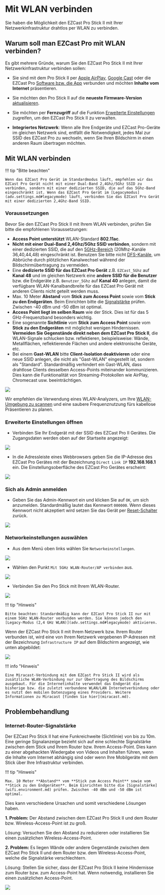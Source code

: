 # Mit WLAN verbinden

Sie haben die Möglichkeit den EZCast Pro Stick II mit Ihrer Netzwerkinfrastruktur drahtlos per WLAN zu verbinden.

## Warum soll man EZCast Pro mit WLAN verbinden?

Es gibt mehrere Gründe, warum Sie den EZCast Pro Stick II mit Ihrer Netzwerkinfrastruktur verbinden sollen:

* Sie sind mit dem Pro Stick II per [Apple AirPlay](airplay.md), [Google Cast](googlecast.md) oder die EZCast Pro [Software bzw. die App](ezcastproapp.md) verbunden und möchten **Inhalte vom Internet** präsentieren.

* Sie möchten den Pro Stick II auf die **neueste Firmware-Version** [aktualisieren](firmware-upgrade.md).

* Sie möchten per **Fernzugriff** auf die Funktion [Erweiterte Einstellungen](adv.settings.md) zugreifen, um den EZCast Pro Stick II zu verwalten.
  
* **Integriertes Netzwerk**: Wenn alle Ihre Endgeräte und EZCast Pro-Geräte im gleichen Netzwerk sind, entfällt die Notwendigkeit, jedes Mal zur SSID des EZCast Pro zu wechseln, wenn Sie Ihren Bildschirm in einen anderen Raum übertragen möchten.

## Mit WLAN verbinden

!!! tip "Bitte beachten"
    
	Wenn das EZCast Pro Gerät im Standardmodus läuft, empfehlen wir das EZCast Pro Gerät nicht mit einer Dual-Band 2,4Ghz/5Ghz SSID zu verbinden, sondern mit einer dedizierten SSID, die auf das 5Ghz-Band eingeschränkt ist. Wenn das EZCast Pro Gerät im [Legacymodus](adv.settings.md#legacymode) läuft, verbinden Sie das EZCast Pro Gerät mit einer dedizierten 2,4Ghz-Band SSID.

### Voraussetzungen

Bevor Sie den EZCast Pro Stick II mit Ihrem WLAN verbinden, prüfen Sie bitte die empfohlenen Voraussetzungen:

* **Access Point unterstützt** WLAN-Standard **802.11ac**.
* **Nicht mit einer Dual-Band 2,4Ghz/5Ghz SSID verbinden**, sondern mit einer dedizierten SSID, die auf den [5GHz-Bereich](https://en.wikipedia.org/wiki/List_of_WLAN_channels#5_GHz_(802.11a/h/j/n/ac/ax)) (20Mhz-Kanäle 36,40,44,48) eingeschränkt ist. Benutzen Sie bitte nicht [DFS-Kanäle](https://en.wikipedia.org/wiki/Dynamic_frequency_selection), um Abbrüche durch plötzlichen Kanalwechsel während der Bildschirmübertragung zu vermeiden.
* Eine **dedizierte SSID für das EZCast Pro Gerät** z.B. `EZCast_5Ghz` auf **Kanal 48** und im gleichen Netzwerk eine **andere SSID für die Benutzer** bzw. die Endgeräte z.B. `Benutzer_5Ghz` auf **Kanal 40** anlegen, damit die verfügbare WLAN-Kanalbandbreite für das EZCast Pro Gerät mit anderen Clients nicht geteilt werden muss. 
* Max. 10 Meter **Abstand** vom **Stick zum Access Point** sowie vom **Stick zu den Endgeräten**. Beim Einrichten bitte die [Signalstärke](wifi.environment.md) prüfen. Zwischen -40 dBm und -50 dBm ist optimal.
* **Access Point liegt im selben Raum** wie der Stick. Dies ist für das 5 GHz-Frequenzband besonders wichtig.
* Eine sogenannte **Sichtlinie** vom **Stick zum Access Point** sowie vom **Stick zu den Endgeräten** mit möglichst wenigen Hindernissen. **Vermeiden Sie Gegenstände direkt neben dem EZCast Pro Stick II**, die WLAN-Signale schlucken bzw. reflektieren, beispielsweise: Wände, Metallflächen, reflektierende Flächen und andere elektronische Geräte, etc.
* Bei einem **Gast-WLAN** bitte **Client-Isolation deaktivieren** oder eine neue SSID anlegen, die nicht als "Gast-WLAN" eingestellt ist, sondern als "Standard". Standardmäßig verhindert ein Gast-WLAN, dass drahtlose Clients desselben Access-Points miteinander kommunizieren. Dies kann die Funktionalität von Streaming-Protokollen wie AirPlay, Chromecast usw. beeinträchtigen. 

![](/assets/img/setup.wifi.png)

Wir empfehlen die Verwendung eines WLAN-Analyzers, um Ihre  [WLAN-Umgebung zu scannen](wifi.environment.md) und eine saubere Frequenznutzung fürs kabellose Präsentieren zu planen.

### Erweiterte Einstellungen öffnen

* Verbinden Sie Ihr Endgerät mit der SSID des EZCast Pro II Gerätes. Die Zugangsdaten werden oben auf der Startseite angezeigt:

![](/assets/img/proII.direct.connect.png)

* In die Adressleiste eines Webbrowsers geben Sie die IP-Adresse des EZCast Pro Gerätes mit der Bezeichnung `Direct Link IP` **192.168.168.1** ein. Die Einstellungsoberfläche des EZCast Pro Gerätes erscheint:

![](/assets/img/proII_directIP.connect.png)

### Sich als Admin anmelden

* Geben Sie das Admin-Kennwort ein und klicken Sie auf `OK`, um sich anzumelden. Standardmäßig lautet das Kennwort `000000`. Wenn dieses Kennwort nicht akzeptiert wird setzen Sie das Gerät per [Reset-Schalter](reset.md#hardreset) zurück.

![](/assets/img/EZCastII_Login.png)

### Networkeinstellungen auswählen

* Aus dem Menü oben links wählen Sie `Networkeinstellungen`.

![](/assets/img/ezcastpro.II.select.networkmanagement.png)

* Wählen den Punkt `Mit 5GHz WLAN-Router/AP verbinden` aus.

![](/assets/img/ezcastpro.II.select.connect5ghz.png)

* Verbinden Sie den Pro Stick mit Ihrem WLAN-Router.

![](/assets/img/EZCastPro.II.Wifi.Internet.jpg)

!!! tip "Hinweis"
    
	Bitte beachten: Standardmäßig kann der EZCast Pro Stick II nur mit einem 5GHz WLAN-Router verbunden werden. Sie können jedoch den [Legacy-Modus (2,4 GHz WLAN)](adv.settings.md#legacymode) aktivieren.

Wenn der EZCast Pro Stick II mit Ihrem Netzwerk bzw. Ihrem Router verbunden ist, wird eine von Ihrem Netzwerk vergebenen IP-Adressen mit der Bezeichnung `Infrastructure IP` auf dem Bildschirm angezeigt, wie unten abgebildet:

![](/assets/img/ProDongleII_connected_to_router.png)

!!! info "Hinweis"

    Eine Miracast-Verbindung mit dem EZCast Pro Stick II wird als zusätzliche WLAN-Verbindung nur zur Übertragung des Bildschirms ausgebaut. Für die Internetinhalte verwendet das Endgerät die bisherige bzw. die zuletzt verbundene WLAN/LAN Internetverbindung oder es nutzt den mobilen Datenzugang eines Providers. Weitere Informationen zu Miracast [finden Sie hier](miracast.md).
	
## Problembehandlung

### Internet-Router-Signalstärke

Der EZCast Pro Stick II hat eine Funkreichweite (Sichtlinie) von bis zu 10m. Eine geringe Signalanzeige bezieht sich auf eine schlechte Signalstärke zwischen dem Stick und Ihrem Router bzw. Ihrem Access-Point. Dies kann zu einer abgehackten Wiedergabe von Videos und Inhalten führen, wenn die Inhalte vom Internet abhängig sind oder wenn Ihre Mobilgeräte mit dem Stick über Ihre Infrastruktur verbinden.

!!! tip "Hinweis"
    
	Max. 10 Meter **Abstand** vom **Stick zum Access Point** sowie vom **Stick zu den Endgeräten**. Beim Einrichten bitte die [Signalstärke](wifi.environment.md) prüfen. Zwischen -40 dBm und -50 dBm ist optimal.
	
Dies kann verschiedene Ursachen und somit verschiedene Lösungen haben.

**1. Problem:** Der Abstand zwischen dem EZCast Pro Stick II und dem Router bzw. Wireless-Access-Point ist zu groß.

Lösung: Versuchen Sie den Abstand zu reduzieren oder installieren Sie einen zusätzlichen Wireless-Access-Point.

**2. Problem:** Es liegen Wände oder andere Gegenstände zwischen dem EZCast Pro Stick II und dem Router bzw. dem Wireless-Access-Point, welche die Signalstärke verschlechtern.

Lösung: Stellen Sie sicher, dass der EZCast Pro Stick II keine Hindernisse zum Router bzw. zum Access-Point hat. Wenn notwendig, installieren Sie einen zusätzlichen Access-Point.

![](/assets/img/ProII.Internet.Signal.png)